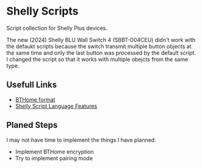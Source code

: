 # Shelly Scripts

Script collection for Shelly Plus devices.

The new (2024) Shelly BLU Wall Switch 4 (SBBT-004CEU) didn't work with the defaukt scripts because the switch transmit multiple button objects at the same time and only the last button was processed by the default script.
I changed the script so that it works with multiple obejcts from the same type.


## Usefull Links

- [BTHome format](https://bthome.io/format/)
- [Shelly Script Language Features](https://shelly-api-docs.shelly.cloud/gen2/Scripts/ShellyScriptLanguageFeatures/)


## Planed Steps

I may not have time to implement the things I have planned.

- Implement BTHome encryption
- Try to implement pairing mode
